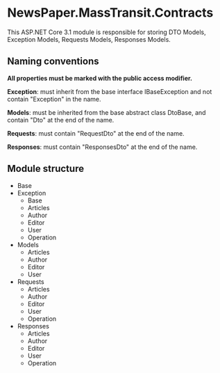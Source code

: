 # NewsPaper.MassTransit.Contracts
 
This ASP.NET Core 3.1 module is responsible for storing DTO Models, Exception Models, Requests Models, Responses Models.

## Naming conventions

**All properties must be marked with the public access modifier.**

**Exception**: must inherit from the base interface IBaseException and not contain "Exception" in the name.

**Models**: must be inherited from the base abstract class DtoBase, and contain "Dto" at the end of the name.

**Requests**: must contain "RequestDto" at the end of the name.

**Responses**: must contain "ResponsesDto" at the end of the name.

## Module structure

- Base
- Exception
  - Base
  - Articles
  - Author
  - Editor
  - User
  - Operation
- Models
  - Articles
  - Author
  - Editor
  - User
- Requests
  - Articles
  - Author
  - Editor
  - User
  - Operation
- Responses
  - Articles
  - Author
  - Editor
  - User
  - Operation
